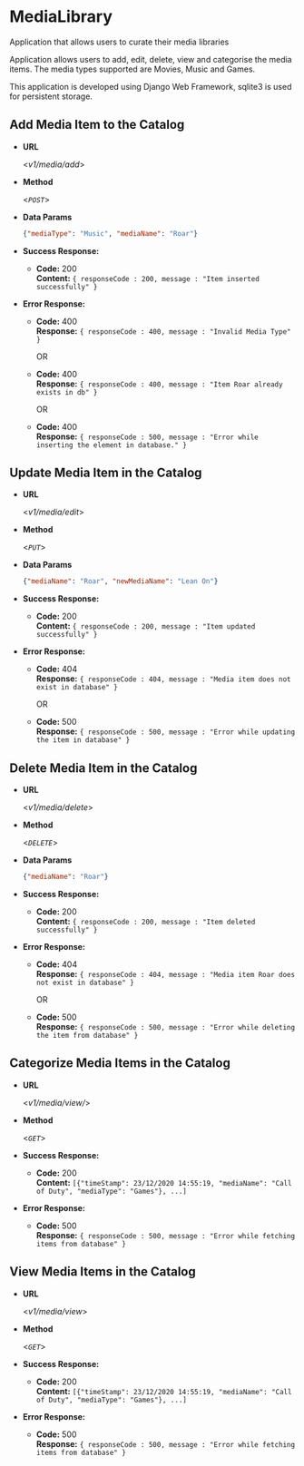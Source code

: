# MediaLibrary

Application that allows users to curate their media libraries

Application allows users to add, edit, delete, view and categorise the media items. The media types supported are Movies, Music and Games. 

This application is developed using Django Web Framework, sqlite3 is used for persistent storage.


**Add Media Item to the Catalog**
---

* **URL**

  <_v1/media/add_>

* **Method**

  <_`POST`_>

* **Data Params**

  ```json
  {"mediaType": "Music", "mediaName": "Roar"}
  ```

* **Success Response:**

  * **Code:** 200 <br />
    **Content:** `{ responseCode : 200, message : "Item inserted successfully" }`
 
* **Error Response:**
    
  * **Code:** 400 <br />
    **Response:** `{ responseCode : 400, message : "Invalid Media Type" }`
    
    OR
    
  * **Code:** 400 <br />
    **Response:** `{ responseCode : 400, message : "Item Roar already exists in db" }`
    
    OR 
    
  * **Code:** 400 <br />
    **Response:** `{ responseCode : 500, message : "Error while inserting the element in database." }`
    
    
    
    
 **Update Media Item in the Catalog**
---

* **URL**

  <_v1/media/edit_>

* **Method**

  <_`PUT`_>

* **Data Params**

  ```json
  {"mediaName": "Roar", "newMediaName": "Lean On"}
  ```


* **Success Response:**

  * **Code:** 200 <br />
    **Content:** `{ responseCode : 200, message : "Item updated successfully" }`
 
* **Error Response:**
  
  * **Code:** 404 <br />
    **Response:** `{ responseCode : 404, message : "Media item does not exist in database" }`
    
    OR
    
  * **Code:** 500 <br />
    **Response:** `{ responseCode : 500, message : "Error while updating the item in database" }`
    
    
    
**Delete Media Item in the Catalog**
---

* **URL**

  <_v1/media/delete_>

* **Method**

  <_`DELETE`_>

* **Data Params**

  ```json
  {"mediaName": "Roar"}
  ```


* **Success Response:**

  * **Code:** 200 <br />
    **Content:** `{ responseCode : 200, message : "Item deleted successfully" }`
 
* **Error Response:**
  
  * **Code:** 404 <br />
    **Response:** `{ responseCode : 404, message : "Media item Roar does not exist in database" }`
    
    OR
    
  * **Code:** 500 <br />
    **Response:** `{ responseCode : 500, message : "Error while deleting the item from database" }`
    

    
**Categorize Media Items in the Catalog**
---

* **URL**

  <_v1/media/view/<mediaName>_>

* **Method**

  <_`GET`_>

* **Success Response:**

  * **Code:** 200 <br />
    **Content:** `[{"timeStamp": 23/12/2020 14:55:19, "mediaName": "Call of Duty", "mediaType": "Games"}, ...]`
 
* **Error Response:**
  
  * **Code:** 500 <br />
    **Response:** `{ responseCode : 500, message : "Error while fetching items from database" }`
    
 
 **View Media Items in the Catalog**
---

* **URL**

  <_v1/media/view_>

* **Method**

  <_`GET`_>

* **Success Response:**

  * **Code:** 200 <br />
    **Content:** `[{"timeStamp": 23/12/2020 14:55:19, "mediaName": "Call of Duty", "mediaType": "Games"}, ...]`
 
* **Error Response:**
  
  * **Code:** 500 <br />
    **Response:** `{ responseCode : 500, message : "Error while fetching items from database" }`
